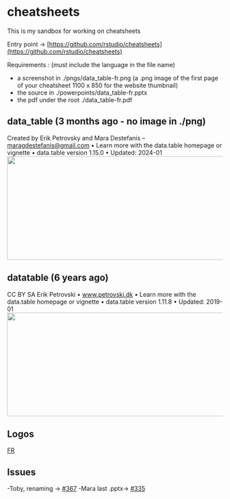 # cheatsheets

This is my sandbox for working on cheatsheets

Entry point -> [https://github.com/rstudio/cheatsheets](https://github.com/rstudio/cheatsheets)

Requirements : (must include the language in the file name)

- a screenshot  in ./pngs/data_table-fr.png (a .png image of the first page of your cheatsheet 1100 x 850 for the website thumbnail)
- the source in ./powerpoints/data_table-fr.pptx
- the pdf under the root ./data_table-fr.pdf

## data_table (3 months ago - no image in ./png)

Created by Erik Petrovsky and Mara Destefanis – maragdestefanis@gmail.com • Learn more with the data.table homepage or vignette • data.table version 1.15.0 • Updated: 2024-01
<a href="https://raw.githubusercontent.com/rstudio/cheatsheets/master/data_table.pdf"><img src="https://raw.githubusercontent.com/rstudio/cheatsheets/master/pngs/datatable.png" width="615" height="242"/></a>

##  datatable (6 years ago)

CC BY SA Erik Petrovski • www.petrovski.dk • Learn more with the data.table homepage or vignette • data.table version 1.11.8 • Updated: 2019-01
<a href="https://raw.githubusercontent.com/rstudio/cheatsheets/master/datatable.pdf"><img src="https://raw.githubusercontent.com/rstudio/cheatsheets/master/pngs/datatable.png" width="615" height="242"/></a>

## Logos

[FR](https://github.com/Rdatatable/data.table/blob/translation-logos/.graphics/rdatatable_fr.svg)

## Issues

-Toby, renaming -> [#367](https://github.com/rstudio/cheatsheets/pull/367)
-Mara last .pptx-> [#335](https://github.com/rstudio/cheatsheets/pull/335)
